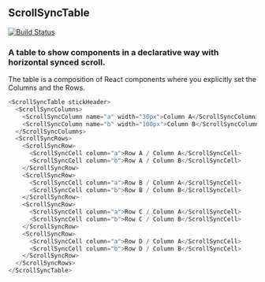 ## ScrollSyncTable
[![Build Status](https://travis-ci.org/sagrath23/react-scroll-sync-table.svg?branch=feature%2Fadd-travis-ci-config)](https://travis-ci.org/sagrath23/react-scroll-sync-table)
### A table to show components in a declarative way with horizontal synced scroll.


The table is a composition of React components where you explicitly set the Columns and the Rows.

```js
<ScrollSyncTable stickHeader>
  <ScrollSyncColumns>
    <ScrollSyncColumn name="a" width="30px">Column A</ScrollSyncColumn>
    <ScrollSyncColumn name="b" width="100px">Column B</ScrollSyncColumn>
  </ScrollSyncColumns>
  <ScrollSyncRows>
    <ScrollSyncRow>
      <ScrollSyncCell column="a">Row A / Column A</ScrollSyncCell>
      <ScrollSyncCell column="b">Row A / Column B</ScrollSyncCell>
    </ScrollSyncRow>
    <ScrollSyncRow>
      <ScrollSyncCell column="a">Row B / Column A</ScrollSyncCell>
      <ScrollSyncCell column="b">Row B / Column B</ScrollSyncCell>
    </ScrollSyncRow>
    <ScrollSyncRow>
      <ScrollSyncCell column="a">Row C / Column A</ScrollSyncCell>
      <ScrollSyncCell column="b">Row C / Column B</ScrollSyncCell>
    </ScrollSyncRow>
    <ScrollSyncRow>
      <ScrollSyncCell column="a">Row D / Column A</ScrollSyncCell>
      <ScrollSyncCell column="b">Row D / Column B</ScrollSyncCell>
    </ScrollSyncRow>
  </ScrollSyncRows>
</ScrollSyncTable>
```
